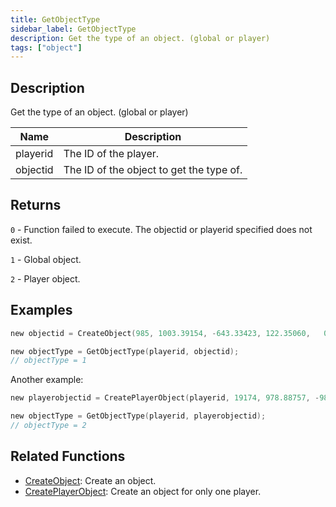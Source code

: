 ```yaml
---
title: GetObjectType
sidebar_label: GetObjectType
description: Get the type of an object. (global or player)
tags: ["object"]
---
```


<VersionWarn version='omp v1.1.0.2612' />

## Description

Get the type of an object. (global or player)

| Name     | Description                              |
|----------|------------------------------------------|
| playerid | The ID of the player.                    |
| objectid | The ID of the object to get the type of. |

## Returns

`0` - Function failed to execute. The objectid or playerid specified does not exist.

`1` - Global object.

`2` - Player object.

## Examples

```c
new objectid = CreateObject(985, 1003.39154, -643.33423, 122.35060,   0.00000, 1.00000, 24.00000);

new objectType = GetObjectType(playerid, objectid);
// objectType = 1
```

Another example:

```c
new playerobjectid = CreatePlayerObject(playerid, 19174, 978.88757, -986.34918, 40.95220,   0.00000, 0.00000, 228.00000);

new objectType = GetObjectType(playerid, playerobjectid);
// objectType = 2
```

## Related Functions

- [CreateObject](CreateObject): Create an object.
- [CreatePlayerObject](CreatePlayerObject): Create an object for only one player.
